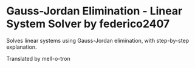 # Gauss-Jordan Elimination - Linear System Solver by federico2407
Solves linear systems using Gauss-Jordan elimination, with step-by-step explanation.

Translated by mell-o-tron

